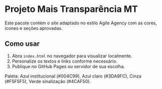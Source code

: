 
# Projeto Mais Transparência MT

Este pacote contém o site adaptado no estilo Agile Agency com as cores, ícones e seções aprovadas.

## Como usar
1. Abra `index.html` no navegador para visualizar localmente.
2. Personalize os textos e links conforme necessário.
3. Publique no GitHub Pages ou servidor de sua escolha.

Paleta: Azul institucional (#004C99), Azul claro (#3DA9FC), Cinza (#F5F5F5), Verde sinalização (#4CAF50).
